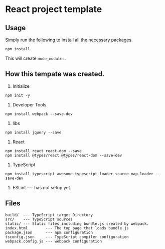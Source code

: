 # React project template

## Usage

Simply run the following to install all the necessary packages.
```
npm install
```
This will create `node_modules`.

## How this tempate was created.

1. Initialize
```
npm init -y
```

1. Developer Tools
```
npm install webpack --save-dev
```

1. libs
```
npm install jquery --save
```

1. React
```
npm install react react-dom --save
npm install @types/react @types/react-dom --save-dev
```

1. TypeScript
```
npm install typescript awesome-typescript-loader source-map-loader --save-dev
```

1. ESLint --- has not setup yet.

## Files

```
build/  --- TypeScript target Directory
src/    --- TypeScript sources
static/ --- Static files including bundle.js created by webpack.
index.html        --- The top page that loads bundle.js
package.json      --- npm configuration
tsconfig.json     --- TypeScript compiler configuration
webpack.config.js --- webpack configuration
```
